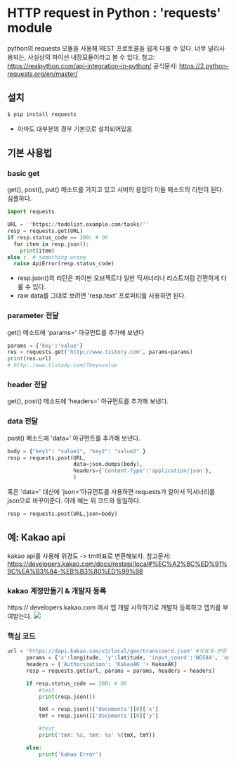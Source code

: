 # HTTP request in Python : 'requests' module
python의 requests 모듈을 사용해  REST 프로토콜을 쉽게 다룰 수 있다. 너무 널리사용되는, 사실상의 파이선 내장모듈이라고 볼 수 있다.
참고: https://realpython.com/api-integration-in-python/
공식문서: https://2.python-requests.org/en/master/  

## 설치
```bash
$ pip install requests
```
* 아마도 대부분의 경우 기본으로 설치되어있음

## 기본 사용법
### basic get
get(), post(), put() 메소드를 가지고 있고 서버의 응답이 이들 메소드의 리턴이 된다. 심플하다.

```python
import requests

URL = ''https://todolist.example.com/tasks/''
resp = requests.get(URL)
if resp.status_code == 200: # OK
  for item in resp.json():
    print(item)
else :  # something wrong
  raise ApiError(resp.status_code)
```
* resp.json()의 리턴은 파이썬 오브젝트다 일반 딕셔너리나 리스트처럼 간편하게 다룰 수 있다.
* raw data를 그대로 보려면  'resp.text' 프로퍼티를 사용하면 된다.

### parameter  전달
get() 메소드에 'params=' 아규먼트를 추가해 보낸다

```python
params = {'key':'value'}
res = requests.get('http://www.tistoty.com', params=params)
print(res.url)
# http:./www.tistody.com/?key=value
```

### header 전달
get(), post() 메소드에 'headers=' 아규먼트를 추가해 보낸다.

### data 전달
post() 메소드에 'data=' 아규먼트를 추가해 보낸다.

```python
body = {"key1": "value1", "key2": "value2" }
resp = requests.post(URL,
                     data=json.dumps(body),
                     headers={'Content-Type':'application/json'},
                     )
```
혹은 'data=' 대신에 'json='아규먼트를 사용하면 requests가 알아서 딕셔너리를 json으로 바꾸어준다. 아래 예는 위 코드와 동일하다.

```python
resp = requests.post(URL,json=body)
```

## 예: Kakao api
kakao api를 사용해 위경도 -> tm좌표로 변환해보자.
참고문서: https://developers.kakao.com/docs/restapi/local#%EC%A2%8C%ED%91%9C%EA%B3%84-%EB%B3%80%ED%99%98  

### kakao 계정만들기 & 개발자 등록
https:// developers.kakao.com 에서 앱 개발 시작하기로 개발자 등록하고 앱키를 부여받는다.
![](https://cl.ly/1d7b48/Image%202019-09-06%20at%203.05.37%20PM.png)

### 핵심 코드
```python
url = 'https://dapi.kakao.com/v2/local/geo/transcoord.json' #좌표계-변환
      params = {'x':longitude, 'y':latitude, 'input_coord':'WGS84', 'output_coord':'TM'}
      headers = {'Authorization': 'KakaoAK '+ KakaoAK}
      resp = requests.get(url, params = params, headers = headers)

      if resp.status_code == 200: # OK
          #test
          print(resp.json())

          tmX = resp.json()['documents'][0]['x']
          tmY = resp.json()['documents'][0]['y']

          #test
          print('tmX: %s, tmY: %s' %(tmX, tmY))

      else:
          print('kakao Error')
```
